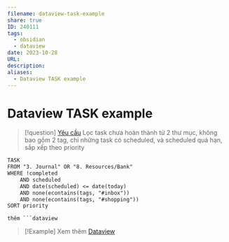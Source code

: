 ```yaml
---
filename: dataview-task-example
share: true
ID: 240111
tags:
  - obsidian
  - dataview
date: 2023-10-28
URL: 
description: 
aliases:
  - Dataview TASK example
---
```


# Dataview TASK example

> [!question] [Yêu cầu](https://www.facebook.com/groups/obsidian.secondbrain/posts/707585224575616/?comment_id=729045892429549)
> Lọc task chưa hoàn thành từ 2 thư mục, không bao gồm 2 tag, chỉ những task có scheduled, và scheduled quá hạn, sắp xếp theo priority


```md
TASK
FROM "3. Journal" OR "8. Resources/Bank"
WHERE !completed
	AND scheduled
	AND date(scheduled) <= date(today)
	AND none(econtains(tags, "#inbox"))
	AND none(econtains(tags, "#shopping"))
SORT priority
```

`thêm ```dataview`


> [!Example] Xem thêm
> [Dataview](./dataview.md)